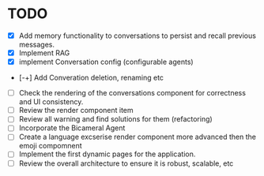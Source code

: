 # TODO

- [X] Add memory functionality to conversations to persist and recall previous messages.
- [X] Implement RAG
- [X] implement Conversation config (configurable agents)
- [-+] Add Converation deletion, renaming etc
- [ ] Check the rendering of the conversations component for correctness and UI consistency.
- [ ] Review the render component item
- [ ] Review all warning and find solutions for them (refactoring)
- [ ] Incorporate the Bicameral Agent
- [ ] Create a language excserise render component more advanced then the emoji compomnent
- [ ] Implement the first dynamic pages for the application.
- [ ] Review the overall architecture to ensure it is robust, scalable, etc